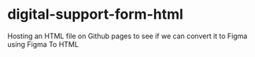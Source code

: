 # digital-support-form-html
Hosting an HTML file on Github pages to see if we can convert it to Figma using Figma To HTML
